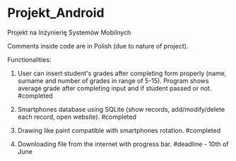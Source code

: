 # Projekt_Android
Projekt na Inżynierię Systemów Mobilnych

Comments inside code are in Polish (due to nature of project).

Functionalities:
1. User can insert student's grades after completing form properly (name, surname and number of grades in range of 5-15). Program shows average grade after completing input and if student passed or not.
#completed

2. Smartphones database using SQLite (show records, add/modify/delete each record, open website).
#completed

3. Drawing like paint compatible with smartphones rotation.
#completed

4. Downloading file from the internet with progress bar.
#deadline - 10th of June
